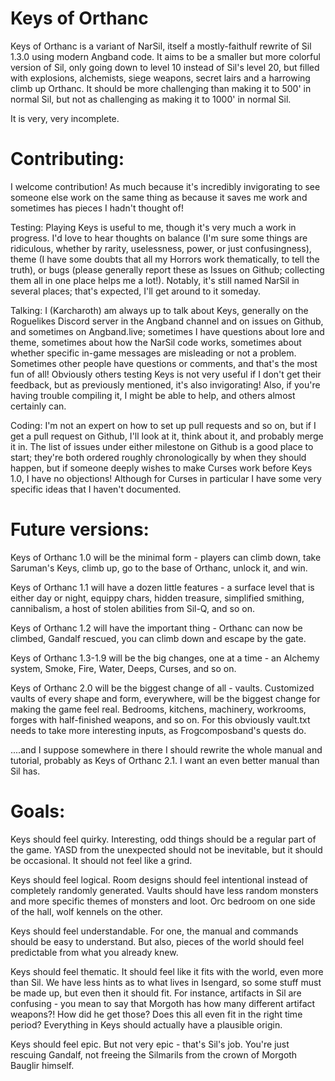 # Keys of Orthanc

Keys of Orthanc is a variant of NarSil, itself a mostly-faithulf rewrite of Sil 1.3.0 using modern Angband code. It aims to be a smaller but more colorful version of Sil, only going down to level 10 instead of Sil's level 20, but filled with explosions, alchemists, siege weapons, secret lairs and a harrowing climb up Orthanc. It should be more challenging than making it to 500' in normal Sil, but not as challenging as making it to 1000' in normal Sil.

It is very, very incomplete.

# Contributing:
I welcome contribution! As much because it's incredibly invigorating to see someone else work on the same thing as because it saves me work and sometimes has pieces I hadn't thought of! 

Testing:
Playing Keys is useful to me, though it's very much a work in progress. I'd love to hear thoughts on balance (I'm sure some things are ridiculous, whether by rarity, uselessness, power, or just confusingness), theme (I have some doubts that all my Horrors work thematically, to tell the truth), or bugs (please generally report these as Issues on Github; collecting them all in one place helps me a lot!). Notably, it's still named NarSil in several places; that's expected, I'll get around to it someday.

Talking:
I (Karcharoth) am always up to talk about Keys, generally on the Roguelikes Discord server in the Angband channel and on issues on Github, and sometimes on Angband.live; sometimes I have questions about lore and theme, sometimes about how the NarSil code works, sometimes about whether specific in-game messages are misleading or not a problem. Sometimes other people have questions or comments, and that's the most fun of all! Obviously others testing Keys is not very useful if I don't get their feedback, but as previously mentioned, it's also invigorating!
Also, if you're having trouble compiling it, I might be able to help, and others almost certainly can.

Coding:
I'm not an expert on how to set up pull requests and so on, but if I get a pull request on Github, I'll look at it, think about it, and probably merge it in. The list of issues under either milestone on Github is a good place to start; they're both ordered roughly chronologically by when they should happen, but if someone deeply wishes to make Curses work before Keys 1.0, I have no objections! Although for Curses in particular I have some very specific ideas that I haven't documented.



# Future versions:
Keys of Orthanc 1.0 will be the minimal form - players can climb down, take Saruman's Keys, climb up, go to the base of Orthanc, unlock it, and win.

Keys of Orthanc 1.1 will have a dozen little features - a surface level that is either day or night, equippy chars, hidden treasure, simplified smithing, cannibalism, a host of stolen abilities from Sil-Q, and so on.

Keys of Orthanc 1.2 will have the important thing - Orthanc can now be climbed, Gandalf rescued, you can climb down and escape by the gate.

Keys of Orthanc 1.3-1.9 will be the big changes, one at a time - an Alchemy system, Smoke, Fire, Water, Deeps, Curses, and so on.

Keys of Orthanc 2.0 will be the biggest change of all - vaults. Customized vaults of every shape and form, everywhere, will be the biggest change for making the game feel real. Bedrooms, kitchens, machinery, workrooms, forges with half-finished weapons, and so on. For this obviously vault.txt needs to take more interesting inputs, as Frogcomposband's quests do.

....and I suppose somewhere in there I should rewrite the whole manual and tutorial, probably as Keys of Orthanc 2.1. I want an even better manual than Sil has.



# Goals:
Keys should feel quirky. Interesting, odd things should be a regular part of the game. YASD from the unexpected should not be inevitable, but it should be occasional. It should not feel like a grind.

Keys should feel logical. Room designs should feel intentional instead of completely randomly generated. Vaults should have less random monsters and more specific themes of monsters and loot. Orc bedroom on one side of the hall, wolf kennels on the other.

Keys should feel understandable. For one, the manual and commands should be easy to understand. But also, pieces of the world should feel predictable from what you already knew.

Keys should feel thematic. It should feel like it fits with the world, even more than Sil. We have less hints as to what lives in Isengard, so some stuff must be made up, but even then it should fit. For instance, artifacts in Sil are confusing - you mean to say that Morgoth has how many different artifact weapons?! How did he get those? Does this all even fit in the right time period? Everything in Keys should actually have a plausible origin.

Keys should feel epic. But not very epic - that's Sil's job. You're just rescuing Gandalf, not freeing the Silmarils from the crown of Morgoth Bauglir himself.
